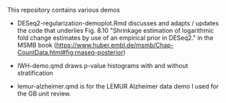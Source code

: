 This repository contains various demos

- DESeq2-regularization-demoplot.Rmd discusses and adapts / updates the code that underlies Fig. 8.10 "Shrinkage estimation of logarithmic fold change estimates by use of an empirical prior in DESeq2." in the MSMB book (https://www.huber.embl.de/msmb/Chap-CountData.html#fig:rnaseq-posterior) 

- IWH-demo.qmd draws p-value histograms with and without stratification

- lemur-alzheimer.qmd is for the LEMUR Alzheimer data demo I used for the GB unit review.
